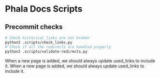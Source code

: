 # Phala Docs Scripts

## Precommit checks

```bash
# Check historical links are not broken
python3 .scripts/check_links.py
# Check if all the redirects are handled properly
python3 .scripts/validate-redirects.py
```

When a new page is added, we should always update used\_links to include it.
When a new page is added, we should always update used\_links to include it.

